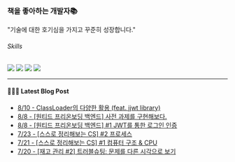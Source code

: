 
### 책을 좋아하는 개발자📚
"기술에 대한 호기심을 가지고 꾸준히 성장합니다."

###### Skills
<img src="https://img.shields.io/badge/java-c74634?style=flat-square&logo=oracle&logoColor=white"> <img src="https://img.shields.io/badge/spring-6DB33F?style=flat-square&logo=spring&logoColor=white"> <img src="https://img.shields.io/badge/mysql-4479A1?style=flat-square&logo=mysql&logoColor=white"> <img src="https://img.shields.io/badge/redis-DC382D?style=flat-square&logo=redis&logoColor=white">

------
#### 💁🏻‍♂️ Latest Blog Post

 - [8/10 - ClassLoader의 다양한 활용 (feat. jjwt library)](https://syeon2.github.io/devlog/classloader.html)
 - [8/8 - [원티드 프리온보딩 백엔드] 사전 과제를 구현해보다.](https://syeon2.github.io/project/wanted_assignment.html)
 - [8/8 - [원티드 프리온보딩 백엔드] #1 JWT를 통한 로그인 인증](https://syeon2.github.io/project/wanted_assignment1.html)
 - [7/23 - [스스로 정리해보는 CS] #2 프로세스](https://syeon2.github.io/devlog/operation2.html)
 - [7/21 - [스스로 정리해보는 CS] #1 컴퓨터 구조 &amp; CPU](https://syeon2.github.io/devlog/operation1.html)
 - [7/20 - [재고 관리 #2] 트러블슈팅: 문제를 다른 시각으로 보기](https://syeon2.github.io/project/sm-project2.html)
